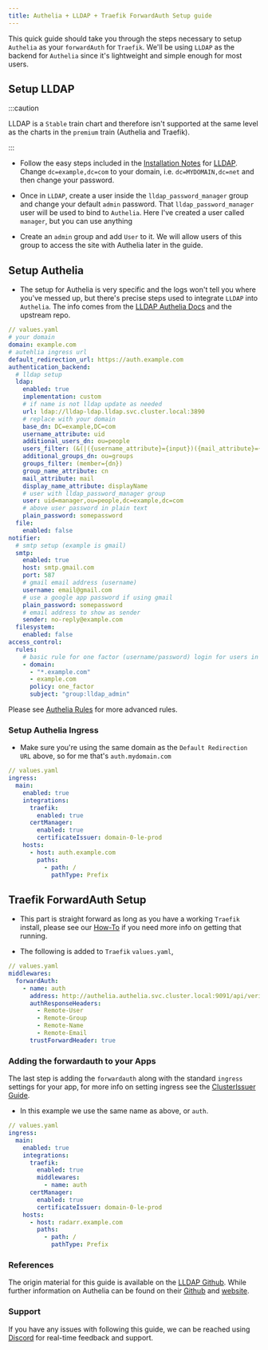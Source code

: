 ```yaml
---
title: Authelia + LLDAP + Traefik ForwardAuth Setup guide
---
```


This quick guide should take you through the steps necessary to setup `Authelia` as your `forwardAuth` for `Traefik`. We'll be using `LLDAP` as the backend for `Authelia` since it's lightweight and simple enough for most users.

## Setup LLDAP

:::caution

LLDAP is a `Stable` train chart and therefore isn't supported at the same level as the charts in the `premium` train (Authelia and Traefik).

:::

- Follow the easy steps included in the [Installation Notes](/charts/stable/lldap/installation-notes) for [LLDAP](/charts/stable/lldap/). Change `dc=example,dc=com` to your domain, i.e. `dc=MYDOMAIN,dc=net` and then change your password.

- Once in `LLDAP`, create a user inside the `lldap_password_manager` group and change your default `admin` password. That `lldap_password_manager` user will be used to bind to `Authelia`. Here I've created a user called `manager`, but you can use anything

- Create an `admin` group and add `User` to it. We will allow users of this group to access the site with Authelia later in the guide.

## Setup Authelia

- The setup for Authelia is very specific and the logs won't tell you where you've messed up, but there's precise steps used to integrate `LLDAP` into `Authelia`. The info comes from the [LLDAP Authelia Docs](/charts/stable/lldap/authelia) and the upstream repo.

```yaml
// values.yaml
# your domain
domain: example.com
# autehlia ingress url
default_redirection_url: https://auth.example.com
authentication_backend:
  # lldap setup
  ldap:
    enabled: true
    implementation: custom
    # if name is not lldap update as needed
    url: ldap://lldap-ldap.lldap.svc.cluster.local:3890
    # replace with your domain
    base_dn: DC=example,DC=com
    username_attribute: uid
    additional_users_dn: ou=people
    users_filter: (&(|({username_attribute}={input})({mail_attribute}={input}))(objectClass=person))
    additional_groups_dn: ou=groups
    groups_filter: (member={dn})
    group_name_attribute: cn
    mail_attribute: mail
    display_name_attribute: displayName
    # user with lldap_password_manager group
    user: uid=manager,ou=people,dc=example,dc=com
    # above user password in plain text
    plain_password: somepassword
  file:
    enabled: false
notifier:
  # smtp setup (example is gmail)
  smtp:
    enabled: true
    host: smtp.gmail.com
    port: 587
    # gmail email address (username)
    username: email@gmail.com
    # use a google app password if using gmail
    plain_password: somepassword
    # email address to show as sender
    sender: no-reply@example.com
  filesystem:
    enabled: false
access_control:
  rules:
    # basic rule for one factor (username/password) login for users in the lldap_admin group
    - domain:
      - "*.example.com"
      - example.com
      policy: one_factor
      subject: "group:lldap_admin"
```

Please see [Authelia Rules](./authelia-rules) for more advanced rules.

### Setup Authelia Ingress

- Make sure you're using the same domain as the `Default Redirection URL` above, so for me that's `auth.mydomain.com`

```yaml
// values.yaml
ingress:
  main:
    enabled: true
    integrations:
      traefik:
        enabled: true
      certManager:
        enabled: true
        certificateIssuer: domain-0-le-prod
    hosts:
      - host: auth.example.com
        paths:
          - path: /
            pathType: Prefix
```

## Traefik ForwardAuth Setup

- This part is straight forward as long as you have a working `Traefik` install, please see our [How-To](/charts/premium/traefik/how-to) if you need more info on getting that running.

- The following is added to `Traefik` `values.yaml`,

```yaml
// values.yaml
middlewares:
  forwardAuth:
    - name: auth
      address: http://authelia.authelia.svc.cluster.local:9091/api/verify?rd=https://auth.example.com/
      authResponseHeaders: 
        - Remote-User
        - Remote-Group
        - Remote-Name
        - Remote-Email
      trustForwardHeader: true
```

### Adding the forwardauth to your Apps

The last step is adding the `forwardauth` along with the standard `ingress` settings for your app, for more info on setting ingress see the [ClusterIssuer Guide](/charts/premium/clusterissuer/how-to).

- In this example we use the same name as above, or `auth`.

```yaml
// values.yaml
ingress:
  main:
    enabled: true
    integrations:
      traefik:
        enabled: true
        middlewares:
          - name: auth
      certManager:
        enabled: true
        certificateIssuer: domain-0-le-prod
    hosts:
      - host: radarr.example.com
        paths:
          - path: /
            pathType: Prefix
```

### References

The origin material for this guide is available on the [LLDAP Github](https://github.com/lldap/lldap). While further information on Authelia can be found on their [Github](https://github.com/authelia/authelia) and [website](https://www.authelia.com/).

### Support

If you have any issues with following this guide, we can be reached using [Discord](https://discord.gg/tVsPTHWTtr) for real-time feedback and support.
